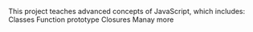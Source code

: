This project teaches advanced concepts of JavaScript, which includes:
Classes
Function prototype
Closures
Manay more
